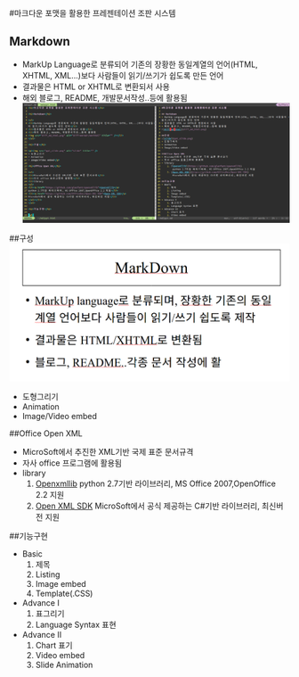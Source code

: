 #마크다운 포맷을 활용한 프레젠테이션 조판 시스템

## Markdown
* MarkUp Language로 분류되어 기존의 장황한 동일계열의 언어(HTML, XHTML, XML...)보다 사람들이 읽기/쓰기가 쉽도록 만든 언어
* 결과물은 HTML or XHTML로 변환되서 사용
* 해외 블로그, README, 개발문서작성..등에 활용됨
![diff_md_html](diff_md_html.png)

##구성
![slide](ppt_slide.png)
* 도형그리기
* Animation
* Image/Video embed

##Office Open XML
* MicroSoft에서 추진한 XML기반 국제 표준 문서규격
* 자사 office 프로그램에 활용됨
* library
	1. [Openxmllib](https://github.com/glenfant/openxmllib)
		python 2.7기반 라이브러리, MS Office 2007,OpenOffice 2.2 지원
	2. [Open XML SDK](https://github.com/OfficeDev/Open-XML-SDK)
		MicroSoft에서 공식 제공하는 C#기반 라이브러리, 최신버전 지원
        
##기능구현
* Basic
	1. 제목
	2. Listing
	3. Image embed
    4. Template(.CSS)
* Advance I
	1. 표그리기
	2. Language Syntax 표현
* Advance II
	1. Chart 표기
	2. Video embed
	3. Slide Animation
